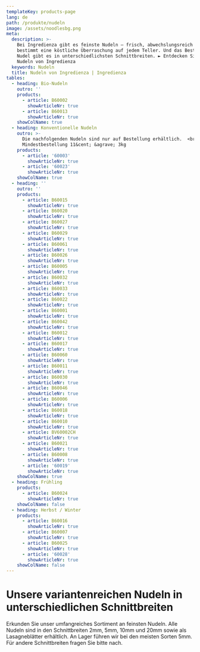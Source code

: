 ```yaml
---
templateKey: products-page
lang: de
path: /produkte/nudeln
image: /assets/noodlesbg.png
meta:
  description: >-
    Bei Ingredienza gibt es feinste Nudeln – frisch, abwechslungsreich und
    bestimmt eine köstliche Überraschung auf jedem Teller. Und das Beste: Unsere
    Nudel gibt es in unterschiedlichsten Schnittbreiten. ► Entdecken Sie die
    Nudeln von Ingredienza
  keywords: Nudeln
  title: Nudeln von Ingredienza | Ingredienza
tables:
  - heading: Bio-Nudeln
    outro: ''
    products:
      - article: B60002
        showArticleNr: true
      - article: B60013
        showArticleNr: true
    showColName: true
  - heading: Konventionelle Nudeln
    outro: >-
      Die nachfolgenden Nudeln sind nur auf Bestellung erhältlich.  <br />
      Mindestbestellung 11&cent; &agrave; 3kg
    products:
      - article: '60003'
        showArticleNr: true
      - article: '60023'
        showArticleNr: true
    showColName: true
  - heading: ''
    outro: ''
    products:
      - article: B60015
        showArticleNr: true
      - article: B60020
        showArticleNr: true
      - article: B60027
        showArticleNr: true
      - article: B60029
        showArticleNr: true
      - article: B60061
        showArticleNr: true
      - article: B60026
        showArticleNr: true
      - article: B60005
        showArticleNr: true
      - article: B60032
        showArticleNr: true
      - article: B60033
        showArticleNr: true
      - article: B60022
        showArticleNr: true
      - article: B60001
        showArticleNr: true
      - article: B60042
        showArticleNr: true
      - article: B60012
        showArticleNr: true
      - article: B60017
        showArticleNr: true
      - article: B60060
        showArticleNr: true
      - article: B60011
        showArticleNr: true
      - article: B60030
        showArticleNr: true
      - article: B60046
        showArticleNr: true
      - article: B60006
        showArticleNr: true
      - article: B60018
        showArticleNr: true
      - article: B60010
        showArticleNr: true
      - article: BV60002CH
        showArticleNr: true
      - article: B60021
        showArticleNr: true
      - article: B60008
        showArticleNr: true
      - article: '60019'
        showArticleNr: true
    showColName: true
  - heading: Frühling
    products:
      - article: B60024
        showArticleNr: true
    showColName: false
  - heading: Herbst / Winter
    products:
      - article: B60016
        showArticleNr: true
      - article: B60007
        showArticleNr: true
      - article: B60025
        showArticleNr: true
      - article: '60028'
        showArticleNr: true
    showColName: false
---
```


# Unsere varianten­reichen Nudeln in un­ter­schied­lichen Schnitt­breiten

Erkunden Sie unser umfangreiches Sortiment an feinsten Nudeln. Alle Nudeln sind
in den Schnittbreiten 2mm, 5mm, 10mm und 20mm sowie als Lasagneblätter
erhältlich. An Lager führen wir bei den meisten Sorten 5mm. Für andere
Schnittbreiten fragen Sie bitte nach.

